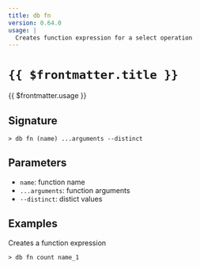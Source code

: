 ```yaml
---
title: db fn
version: 0.64.0
usage: |
  Creates function expression for a select operation
---
```


# <code>{{ $frontmatter.title }}</code>

<div style='white-space: pre-wrap;'>{{ $frontmatter.usage }}</div>

## Signature

```> db fn (name) ...arguments --distinct```

## Parameters

 -  `name`: function name
 -  `...arguments`: function arguments
 -  `--distinct`: distict values

## Examples

Creates a function expression
```shell
> db fn count name_1
```
